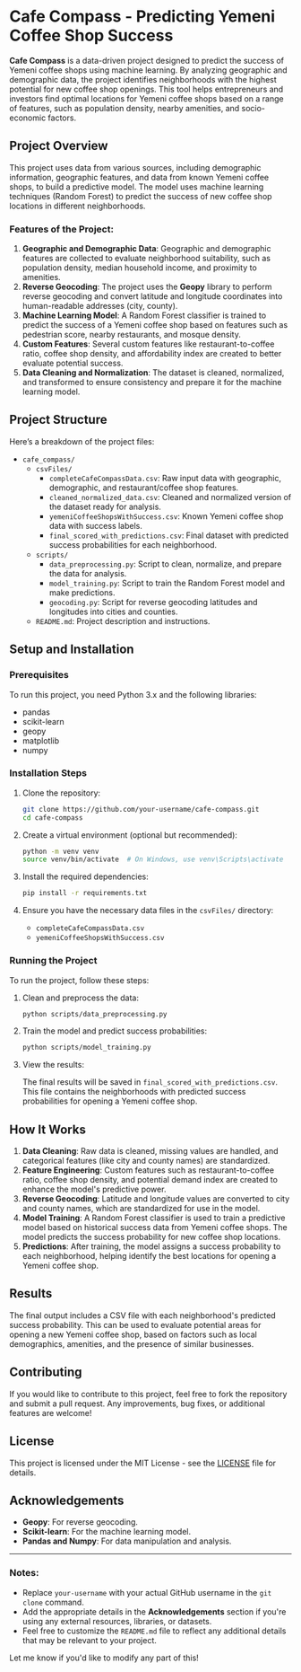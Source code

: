 # Cafe Compass - Predicting Yemeni Coffee Shop Success

**Cafe Compass** is a data-driven project designed to predict the success of Yemeni coffee shops using machine learning. By analyzing geographic and demographic data, the project identifies neighborhoods with the highest potential for new coffee shop openings. This tool helps entrepreneurs and investors find optimal locations for Yemeni coffee shops based on a range of features, such as population density, nearby amenities, and socio-economic factors.

## Project Overview

This project uses data from various sources, including demographic information, geographic features, and data from known Yemeni coffee shops, to build a predictive model. The model uses machine learning techniques (Random Forest) to predict the success of new coffee shop locations in different neighborhoods.

### Features of the Project:
1. **Geographic and Demographic Data**: Geographic and demographic features are collected to evaluate neighborhood suitability, such as population density, median household income, and proximity to amenities.
2. **Reverse Geocoding**: The project uses the **Geopy** library to perform reverse geocoding and convert latitude and longitude coordinates into human-readable addresses (city, county).
3. **Machine Learning Model**: A Random Forest classifier is trained to predict the success of a Yemeni coffee shop based on features such as pedestrian score, nearby restaurants, and mosque density.
4. **Custom Features**: Several custom features like restaurant-to-coffee ratio, coffee shop density, and affordability index are created to better evaluate potential success.
5. **Data Cleaning and Normalization**: The dataset is cleaned, normalized, and transformed to ensure consistency and prepare it for the machine learning model.

## Project Structure

Here’s a breakdown of the project files:

- `cafe_compass/`
  - `csvFiles/`
    - `completeCafeCompassData.csv`: Raw input data with geographic, demographic, and restaurant/coffee shop features.
    - `cleaned_normalized_data.csv`: Cleaned and normalized version of the dataset ready for analysis.
    - `yemeniCoffeeShopsWithSuccess.csv`: Known Yemeni coffee shop data with success labels.
    - `final_scored_with_predictions.csv`: Final dataset with predicted success probabilities for each neighborhood.
  - `scripts/`
    - `data_preprocessing.py`: Script to clean, normalize, and prepare the data for analysis.
    - `model_training.py`: Script to train the Random Forest model and make predictions.
    - `geocoding.py`: Script for reverse geocoding latitudes and longitudes into cities and counties.
  - `README.md`: Project description and instructions.

## Setup and Installation

### Prerequisites

To run this project, you need Python 3.x and the following libraries:

- pandas
- scikit-learn
- geopy
- matplotlib
- numpy

### Installation Steps

1. Clone the repository:

    ```bash
    git clone https://github.com/your-username/cafe-compass.git
    cd cafe-compass
    ```

2. Create a virtual environment (optional but recommended):

    ```bash
    python -m venv venv
    source venv/bin/activate  # On Windows, use venv\Scripts\activate
    ```

3. Install the required dependencies:

    ```bash
    pip install -r requirements.txt
    ```

4. Ensure you have the necessary data files in the `csvFiles/` directory:
    - `completeCafeCompassData.csv`
    - `yemeniCoffeeShopsWithSuccess.csv`

### Running the Project

To run the project, follow these steps:

1. Clean and preprocess the data:

    ```bash
    python scripts/data_preprocessing.py
    ```

2. Train the model and predict success probabilities:

    ```bash
    python scripts/model_training.py
    ```

3. View the results:

    The final results will be saved in `final_scored_with_predictions.csv`. This file contains the neighborhoods with predicted success probabilities for opening a Yemeni coffee shop.

## How It Works

1. **Data Cleaning**: Raw data is cleaned, missing values are handled, and categorical features (like city and county names) are standardized.
2. **Feature Engineering**: Custom features such as restaurant-to-coffee ratio, coffee shop density, and potential demand index are created to enhance the model's predictive power.
3. **Reverse Geocoding**: Latitude and longitude values are converted to city and county names, which are standardized for use in the model.
4. **Model Training**: A Random Forest classifier is used to train a predictive model based on historical success data from Yemeni coffee shops. The model predicts the success probability for new coffee shop locations.
5. **Predictions**: After training, the model assigns a success probability to each neighborhood, helping identify the best locations for opening a Yemeni coffee shop.

## Results

The final output includes a CSV file with each neighborhood's predicted success probability. This can be used to evaluate potential areas for opening a new Yemeni coffee shop, based on factors such as local demographics, amenities, and the presence of similar businesses.

## Contributing

If you would like to contribute to this project, feel free to fork the repository and submit a pull request. Any improvements, bug fixes, or additional features are welcome!

## License

This project is licensed under the MIT License - see the [LICENSE](LICENSE) file for details.

## Acknowledgements

- **Geopy**: For reverse geocoding.
- **Scikit-learn**: For the machine learning model.
- **Pandas and Numpy**: For data manipulation and analysis.

---

### Notes:

- Replace `your-username` with your actual GitHub username in the `git clone` command.
- Add the appropriate details in the **Acknowledgements** section if you're using any external resources, libraries, or datasets.
- Feel free to customize the `README.md` file to reflect any additional details that may be relevant to your project.

Let me know if you'd like to modify any part of this!
